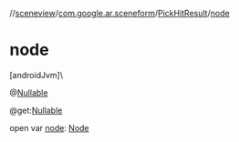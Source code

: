 //[sceneview](../../../index.md)/[com.google.ar.sceneform](../index.md)/[PickHitResult](index.md)/[node](node.md)

# node

[androidJvm]\

@[Nullable](https://developer.android.com/reference/kotlin/androidx/annotation/Nullable.html)

@get:[Nullable](https://developer.android.com/reference/kotlin/androidx/annotation/Nullable.html)

open var [node](node.md): [Node](../../io.github.sceneview.node/-node/index.md)
